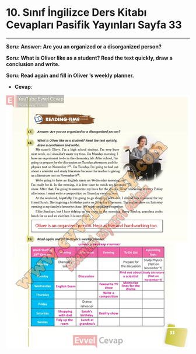 # 10. Sınıf İngilizce Ders Kitabı Cevapları Pasifik Yayınları Sayfa 33

---

**Soru: Answer: Are you an organized or a disorganized person?**

**Soru: What is Oliver like as a student? Read the text quickly, draw a conclusion and write.**

**Soru: Read again and fill in Oliver ’s weekly planner.**

-   **Cevap**:

![Image 1](./image_1.jpg)